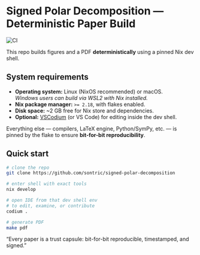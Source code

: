# Signed Polar Decomposition — Deterministic Paper Build
![CI](https://github.com/sontric/signed-polar-decomposition/actions/workflows/build-paper.yml/badge.svg)

This repo builds figures and a PDF **deterministically** using a pinned Nix dev shell.

## System requirements

- **Operating system:** Linux (NixOS recommended) or macOS.  
  *Windows users can build via WSL2 with Nix installed.*
- **Nix package manager:** `>= 2.18`, with flakes enabled.  
- **Disk space:** ~2 GB free for Nix store and dependencies.  
- **Optional:** [VSCodium](https://vscodium.com/) (or VS Code) for editing inside the dev shell.  

Everything else — compilers, LaTeX engine, Python/SymPy, etc. — is pinned by the flake to ensure **bit-for-bit reproducibility**.

## Quick start

```bash
# clone the repo
git clone https://github.com/sontric/signed-polar-decomposition

# enter shell with exact tools
nix develop

# open IDE from that dev shell env
# to edit, examine, or contribute
codium .

# generate PDF
make pdf
```

“Every paper is a trust capsule: bit-for-bit reproducible, timestamped, and signed.”